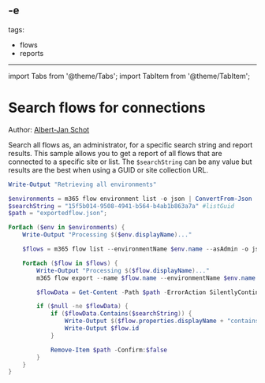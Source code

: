 -e <!-- DISCLAIMER: All secrets, passwords, and sensitive values in this document are examples only and not real credentials. -->
---
tags:  
  - flows
  - reports
---

import Tabs from '@theme/Tabs';
import TabItem from '@theme/TabItem';

# Search flows for connections

Author: [Albert-Jan Schot](https://www.cloudappie.nl/search-flows-connections/)

Search all flows as, an administrator, for a specific search string and report results. This sample allows you to get a report of all flows that are connected to a specific site or list. The `$searchString` can be any value but results are the best when using a GUID or site collection URL.

<Tabs>
  <TabItem value="PowerShell">

  ```powershell
  Write-Output "Retrieving all environments"

  $environments = m365 flow environment list -o json | ConvertFrom-Json
  $searchString = "15f5b014-9508-4941-b564-b4ab1b863a7a" #listGuid
  $path = "exportedflow.json";

  ForEach ($env in $environments) {
      Write-Output "Processing $($env.displayName)..."

      $flows = m365 flow list --environmentName $env.name --asAdmin -o json | ConvertFrom-Json

      ForEach ($flow in $flows) {
          Write-Output "Processing $($flow.displayName)..."
          m365 flow export --name $flow.name --environmentName $env.name --format json --path $path

          $flowData = Get-Content -Path $path -ErrorAction SilentlyContinue

          if ($null -ne $flowData) {
              if ($flowData.Contains($searchString)) {
                  Write-Output $($flow.properties.displayName + "contains your search string" + $searchString)
                  Write-Output $flow.id
              }

              Remove-Item $path -Confirm:$false
          }
      }
  }
  ```

  </TabItem>
</Tabs>
